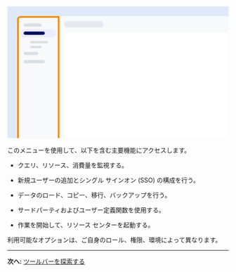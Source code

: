 ![画面上のメニューの位置を示す例。](Images/yfz1720902842214.png)

このメニューを使用して、以下を含む主要機能にアクセスします。

-   クエリ、リソース、消費量を監視する。

-   新規ユーザーの追加とシングル サインオン (SSO) の構成を行う。

-   データのロード、コピー、移行、バックアップを行う。

-   サードパーティおよびユーザー定義関数を使用する。

-   作業を開始して、リソース センターを起動する。

利用可能なオプションは、ご自身のロール、権限、環境によって異なります。

------------------------------------------------------------------------

**次へ:** [ツールバーを探索する](njy1721168384549.md)

